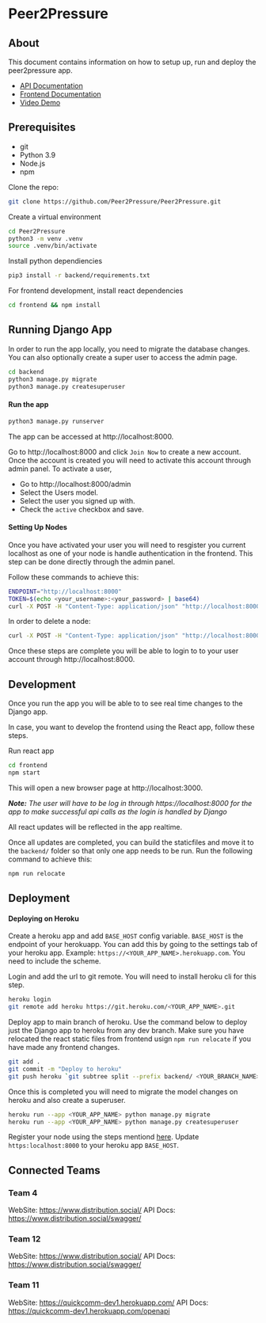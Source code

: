# Peer2Pressure


## About

This document contains information on how to setup up, run and deploy the peer2pressure app.

- [API Documentation](https://p2psd.herokuapp.com/swagger)
- [Frontend Documentation](https://github.com/Peer2Pressure/Peer2Pressure/blob/main/frontend/README.md)
- [Video Demo](https://www.youtube.com/watch?v=SRCNCyfNsec)

## Prerequisites
- git
- Python 3.9
- Node.js
- npm

Clone the repo:
```sh
git clone https://github.com/Peer2Pressure/Peer2Pressure.git
```

Create a virtual environment
```sh
cd Peer2Pressure
python3 -m venv .venv
source .venv/bin/activate
```

Install python dependiencies
```sh
pip3 install -r backend/requirements.txt
```

For frontend development, install react dependencies
```sh
cd frontend && npm install
```

## Running Django App

In order to run the app locally, you need to migrate the database changes. You can also optionally create a super user to access the admin page.
```sh
cd backend
python3 manage.py migrate
python3 manage.py createsuperuser
```

#### Run the app
```sh
python3 manage.py runserver
```

The app can be accessed at http://localhost:8000.

Go to http://localhost:8000 and click `Join Now` to create a new account. Once the account is created you will need to activate this account through admin panel. To activate a user,

- Go to http://localhost:8000/admin
- Select the Users model.
- Select the user you signed up with.
- Check the `active` checkbox and save.

#### Setting Up Nodes
Once you have activated your user you will need to resgister you current localhost as one of your node is handle authentication in the frontend. This step can be done directly through the admin panel.

Follow these commands to achieve this:
```sh
ENDPOINT="http://localhost:8000"
TOKEN=$(echo <your_username>:<your_password> | base64)
curl -X POST -H "Content-Type: application/json" "http://localhost:8000/nodes/" -d '{"api_endpoint": "'"$ENDPOINT"'", "token": "'"$TOKEN"'"}'
```

In order to delete a node:
```sh
curl -X POST -H "Content-Type: application/json" "http://localhost:8000/nodes/" -d '{"api_endpoint": "'"$ENDPOINT"'"}'
```

Once these steps are complete you will be able to login to to your user account through http://localhost:8000.


## Development

Once you run the app you will be able to to see real time changes to the Django app.

In case, you want to develop the frontend using the React app, follow these steps.

Run react app
```sh
cd frontend
npm start
```

This will open a new browser page at http://localhost:3000.

***Note:** The user will have to be log in through https://localhost:8000 for the app to make successful api calls as the login is handled by Django*

All react updates will be reflected in the app realtime.

Once all updates are completed, you can build the staticfiles and move it to the `backend/` folder so that only one app needs to be run. Run the following command to achieve this:
```sh
npm run relocate
```

## Deployment

#### Deploying on Heroku

Create a heroku app and add `BASE_HOST` config variable. `BASE_HOST` is the endpoint of your herokuapp. You can add this by going to the settings tab of your heroku app. Example: `https://<YOUR_APP_NAME>.herokuapp.com`. You need to include the scheme.

Login and add the url to git remote. You will need to install heroku cli for this step.


```sh
heroku login
git remote add heroku https://git.heroku.com/<YOUR_APP_NAME>.git
```

Deploy app to main branch of heroku. Use the command below to deploy just the Django app to heroku from any dev branch. Make sure you have relocated the react static files from frontend usign `npm run relocate` if you have made any frontend changes.
```sh
git add .
git commit -m "Deploy to heroku"
git push heroku `git subtree split --prefix backend/ <YOUR_BRANCH_NAME>`:refs/heads/main
```

Once this is completed you will need to migrate the model changes on heroku and also create a superuser.
```sh
heroku run --app <YOUR_APP_NAME> python manage.py migrate
heroku run --app <YOUR_APP_NAME> python manage.py createsuperuser
```

Register your node using the steps mentiond [here](#setting-up-nodes). Update `https:localhost:8000` to your heroku app `BASE_HOST`.

## Connected Teams

### Team 4

WebSite: https://www.distribution.social/
API Docs: https://www.distribution.social/swagger/

### Team 12

WebSite: https://www.distribution.social/
API Docs: https://www.distribution.social/swagger/

### Team 11

WebSite: https://quickcomm-dev1.herokuapp.com/
API Docs: https://quickcomm-dev1.herokuapp.com/openapi
